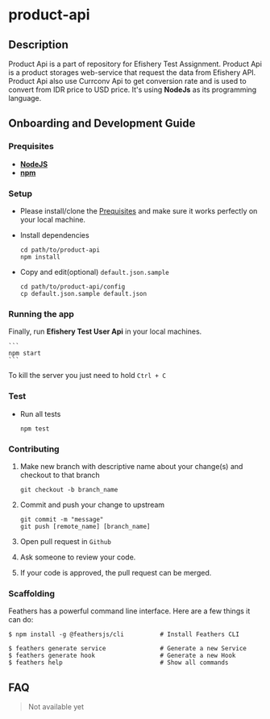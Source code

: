 # product-api

## Description

Product Api is a part of repository for Efishery Test Assignment. Product Api is a product storages web-service that request the data from Efishery API. Product Api also use Currconv Api to get conversion rate and is used to convert from IDR price to USD price. It's using **NodeJs** as its programming language.

## Onboarding and Development Guide

### Prequisites
* [**NodeJS**](https://nodejs.org/)
* [**npm**](https://www.npmjs.com/)

### Setup

- Please install/clone the [Prequisites](#prequisites) and make sure it works perfectly on your local machine.

- Install dependencies

    ```
    cd path/to/product-api
    npm install
    ```

- Copy and edit(optional) `default.json.sample`

    ```
    cd path/to/product-api/config
    cp default.json.sample default.json
    ```

### Running the app

Finally, run **Efishery Test User Api** in your local machines.

    ```
    npm start
    ```

To kill the server you just need to hold `Ctrl + C`


### Test

- Run all tests

  ```
  npm test
  ```

### Contributing

1. Make new branch with descriptive name about your change(s) and checkout to that branch

   ````
   git checkout -b branch_name
   ````


2. Commit and push your change to upstream

   ````
   git commit -m "message"
   git push [remote_name] [branch_name]
   ````

3. Open pull request in `Github`

4. Ask someone to review your code.

5. If your code is approved, the pull request can be merged.

### Scaffolding

Feathers has a powerful command line interface. Here are a few things it can do:

```
$ npm install -g @feathersjs/cli          # Install Feathers CLI

$ feathers generate service               # Generate a new Service
$ feathers generate hook                  # Generate a new Hook
$ feathers help                           # Show all commands
```


## FAQ

> Not available yet
